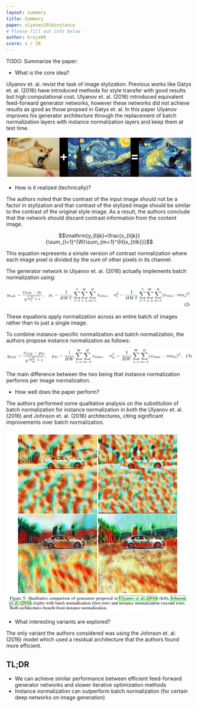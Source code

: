 ```yaml
---
layout: summary
title: Summary
paper: ulyanov2016instance
# Please fill out info below
author: kraja99
score: x / 10
---
```


TODO: Summarize the paper:
* What is the core idea?
  
Ulyanov et. al. revist the task of image stylization. Previous works like Gatys et. al. (2016) have introduced methods for style transfer with good results but high computational cost.  Ulyanov et. al. (2016) introduced equivalent feed-forward generator networks, however these networks did not achieve results as good as those propsed in Gatys et. al. In this paper Ulyanov improves his generator architecture through the replacement of batch normalization layers with instance normalization layers and keep them at test time. 

![Image Stylization Ex.](ulyanov2016instance_2a.png)

* How is it realized (technically)?

The authors noted that the contrast of the input image should not be a factor in stylization and that contrast of the stylized image should be similar to the contrast of the original style image. As a result, the authors conclude that the network should discard contrast information from the content image. 

$$\mathrm{y_{tijk}=\frac{x_{tijk}}{\sum_{l=1}^{W}\sum_{m=1}^{H}x_{tilk}}}$$

This equation represents a simple version of contrast normalization where each image pixel is divided by the sum of other pixels in its channel.

The generator network in Ulyanov et. al. (2016) actually implements batch normalization using:

![Batch Normalization](ulyanov2016instance_2c.png)

These equations apply normalization across an entire batch of images rather than to just a single image.

To combine instance-specific normalization and batch normalization, the authors propose instance normalization as follows:

![Instance Normalization](ulyanov2016instance_2d.png)

The main difference between the two being that instance normalization performs per image normalization.

* How well does the paper perform?

The authors performed some qualitative analysis on the substitution of batch normalization for instance normalization in both the Ulyanov et. al. (2016) and Johnson et. al. (2016) architectures, citing significant improvements over batch normalization.

![Image Stylization Ex.](ulyanov2016instance_2b.png)

* What interesting variants are explored?
  
The only variant the authors considered was using the Johnson et. al. (2016) model which used a residual architecture that the authors found more efficient.

## TL;DR
* We can achieve similar performance between efficient feed-forward generator networks and slower iterative optimization methods
* Instance normalization can outperform batch normalization (for certain deep networks on image generation)
